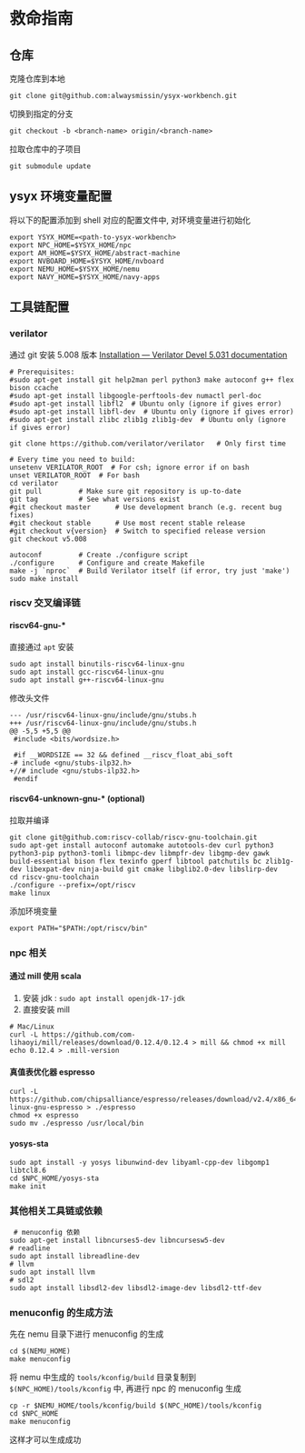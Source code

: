 # 救命指南
## 仓库
克隆仓库到本地
```shell
git clone git@github.com:alwaysmissin/ysyx-workbench.git
```
切换到指定的分支
```shell
git checkout -b <branch-name> origin/<branch-name>
```
拉取仓库中的子项目
```shell
git submodule update
```

## ysyx 环境变量配置
将以下的配置添加到 shell 对应的配置文件中, 对环境变量进行初始化
```shell
export YSYX_HOME=<path-to-ysyx-workbench>
export NPC_HOME=$YSYX_HOME/npc
export AM_HOME=$YSYX_HOME/abstract-machine
export NVBOARD_HOME=$YSYX_HOME/nvboard
export NEMU_HOME=$YSYX_HOME/nemu
export NAVY_HOME=$YSYX_HOME/navy-apps
```

## 工具链配置
### verilator
通过 git 安装 5.008 版本
[Installation — Verilator Devel 5.031 documentation](https://verilator.org/guide/latest/install.html)
```shell
# Prerequisites:
#sudo apt-get install git help2man perl python3 make autoconf g++ flex bison ccache
#sudo apt-get install libgoogle-perftools-dev numactl perl-doc
#sudo apt-get install libfl2  # Ubuntu only (ignore if gives error)
#sudo apt-get install libfl-dev  # Ubuntu only (ignore if gives error)
#sudo apt-get install zlibc zlib1g zlib1g-dev  # Ubuntu only (ignore if gives error)

git clone https://github.com/verilator/verilator   # Only first time

# Every time you need to build:
unsetenv VERILATOR_ROOT  # For csh; ignore error if on bash
unset VERILATOR_ROOT  # For bash
cd verilator
git pull         # Make sure git repository is up-to-date
git tag          # See what versions exist
#git checkout master      # Use development branch (e.g. recent bug fixes)
#git checkout stable      # Use most recent stable release
#git checkout v{version}  # Switch to specified release version
git checkout v5.008

autoconf         # Create ./configure script
./configure      # Configure and create Makefile
make -j `nproc`  # Build Verilator itself (if error, try just 'make')
sudo make install
```

### riscv 交叉编译链
#### riscv64-gnu-*
直接通过 `apt` 安装
```shell
sudo apt install binutils-riscv64-linux-gnu 
sudo apt install gcc-riscv64-linux-gnu
sudo apt install g++-riscv64-linux-gnu
```
修改头文件
```git
--- /usr/riscv64-linux-gnu/include/gnu/stubs.h
+++ /usr/riscv64-linux-gnu/include/gnu/stubs.h
@@ -5,5 +5,5 @@
 #include <bits/wordsize.h>
 
 #if __WORDSIZE == 32 && defined __riscv_float_abi_soft
-# include <gnu/stubs-ilp32.h>
+//# include <gnu/stubs-ilp32.h>
 #endif
```
#### riscv64-unknown-gnu-* (optional)
拉取并编译
```shell
git clone git@github.com:riscv-collab/riscv-gnu-toolchain.git
sudo apt-get install autoconf automake autotools-dev curl python3 python3-pip python3-tomli libmpc-dev libmpfr-dev libgmp-dev gawk build-essential bison flex texinfo gperf libtool patchutils bc zlib1g-dev libexpat-dev ninja-build git cmake libglib2.0-dev libslirp-dev
cd riscv-gnu-toolchain
./configure --prefix=/opt/riscv
make linux
```
添加环境变量
```shell
export PATH="$PATH:/opt/riscv/bin"
```
### npc 相关
#### 通过 mill 使用 scala
1. 安装 jdk : `sudo apt install openjdk-17-jdk`
2. 直接安装 mill
```shell
# Mac/Linux 
curl -L https://github.com/com-lihaoyi/mill/releases/download/0.12.4/0.12.4 > mill && chmod +x mill
echo 0.12.4 > .mill-version
```

#### 真值表优化器 espresso
```shell
curl -L https://github.com/chipsalliance/espresso/releases/download/v2.4/x86_64-linux-gnu-espresso > ./espresso
chmod +x espresso
sudo mv ./espresso /usr/local/bin
```

#### yosys-sta
```shell
sudo apt install -y yosys libunwind-dev libyaml-cpp-dev libgomp1 libtcl8.6
cd $NPC_HOME/yosys-sta
make init
```

### 其他相关工具链或依赖
```shell
 # menuconfig 依赖
sudo apt-get install libncurses5-dev libncursesw5-dev
# readline
sudo apt install libreadline-dev
# llvm
sudo apt install llvm
# sdl2
sudo apt install libsdl2-dev libsdl2-image-dev libsdl2-ttf-dev
```

### menuconfig 的生成方法
先在 nemu 目录下进行 menuconfig 的生成
```shell
cd $(NEMU_HOME)
make menuconfig
```
将 nemu 中生成的 `tools/kconfig/build` 目录复制到 `$(NPC_HOME)/tools/kconfig` 中, 再进行 npc 的 menuconfig 生成
```shell
cp -r $NEMU_HOME/tools/kconfig/build $(NPC_HOME)/tools/kconfig
cd $NPC_HOME
make menuconfig
```
这样才可以生成成功